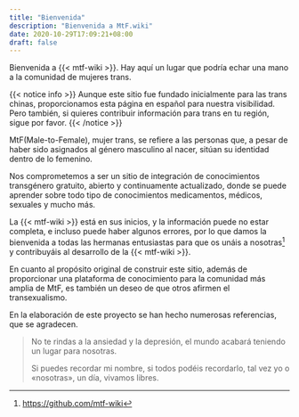 ```yaml
---
title: "Bienvenida"
description: "Bienvenida a MtF.wiki"
date: 2020-10-29T17:09:21+08:00
draft: false
---
```


Bienvenida a {{< mtf-wiki >}}. Hay aquí un lugar que podría echar una mano a la comunidad de mujeres trans.

{{< notice info >}}
Aunque este sitio fue fundado inicialmente para las trans chinas, proporcionamos esta página en español para nuestra visibilidad. Pero también, si quieres contribuir información para trans en tu región, sigue por favor.
{{< /notice >}}

MtF(Male-to-Female), mujer trans, se refiere a las personas que, a pesar de haber sido asignados al género masculino al nacer, sitúan su identidad dentro de lo femenino.

Nos comprometemos a ser un sitio de integración de conocimientos transgénero gratuito, abierto y continuamente actualizado, donde se puede aprender sobre todo tipo de conocimientos medicamentos, médicos, sexuales y mucho más.

La {{< mtf-wiki >}} está en sus inicios, y la información puede no estar completa, e incluso puede haber algunos errores, por lo que damos la bienvenida a todas las hermanas entusiastas para que os unáis a nosotras[^2] y contribuyáis al desarrollo de la {{< mtf-wiki >}}.

En cuanto al propósito original de construir este sitio, además de proporcionar una plataforma de conocimiento para la comunidad más amplia de MtF, es también un deseo de que otros afirmen el transexualismo.

En la elaboración de este proyecto se han hecho numerosas referencias, que se agradecen.

> No te rindas a la ansiedad y la depresión, el mundo acabará teniendo un lugar para nosotras.
>
> Si puedes recordar mi nombre, si todos podéis recordarlo, tal vez yo o «nosotras», un día, vivamos libres.

[^2]: https://github.com/mtf-wiki
